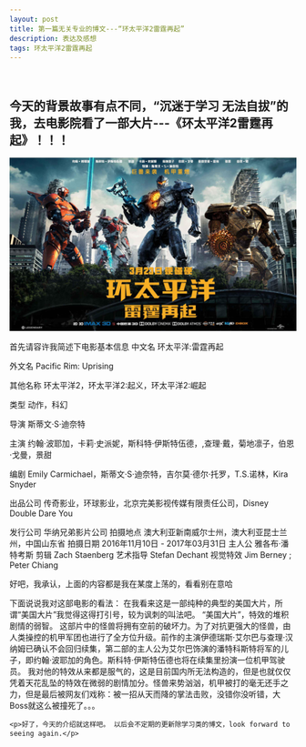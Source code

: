 ```yaml
---
layout: post
title: 第一篇无关专业的博文---“环太平洋2雷霆再起”
description: 表达及感想
tags: 环太平洋2雷霆再起
---
```



﻿<h2>今天的背景故事有点不同，“沉迷于学习 无法自拔”的我，去电影院看了一部大片---《环太平洋2雷霆再起》！！！</h2>


![alt text](/pic/huan3.jpg)


首先请容许我简述下电影基本信息
中文名
环太平洋:雷霆再起

外文名
Pacific Rim: Uprising

其他名称
环太平洋2，环太平洋2:起义，环太平洋2:崛起

类型
动作，科幻

导演
斯蒂文·S·迪奈特

主演
约翰·波耶加，卡莉·史派妮，斯科特·伊斯特伍德，,查理·戴，菊地凛子，伯恩·戈曼，景甜

编剧
Emily Carmichael，斯蒂文·S·迪奈特，吉尔莫·德尔·托罗，T.S.诺林，Kira Snyder

出品公司
传奇影业，环球影业，北京完美影视传媒有限责任公司，Disney Double Dare You

发行公司
华纳兄弟影片公司
拍摄地点
澳大利亚新南威尔士州，澳大利亚昆士兰州，中国山东省
拍摄日期
2016年11月10日 - 2017年03月31日
主人公
雅各布·潘特考斯
剪辑
Zach Staenberg
艺术指导
Stefan Dechant
视觉特效
Jim Berney ; Peter Chiang

好吧，我承认，上面的内容都是我在某度上荡的，看看别在意哈


下面说说我对这部电影的看法：
    在我看来这是一部纯种的典型的美国大片，所谓“美国大片”我觉得这得打引号，较为讽刺的叫法吧。
    “美国大片”，特效的堆积 剧情的弱智。
    这部片中的怪兽将拥有空前的破坏力。为了对抗更强大的怪兽，由人类操控的机甲军团也进行了全方位升级。前作的主演伊德瑞斯·艾尔巴与查理·汉纳姆已确认不会回归续集，第二部的主人公为艾尔巴饰演的潘特科斯特将军的儿子，即约翰·波耶加的角色。斯科特·伊斯特伍德也将在续集里扮演一位机甲驾驶员。
    我对他的特效从来都是服气的，这是目前国内所无法构造的，但是也就仅仅凭着天花乱坠的特效在微弱的剧情加分。怪兽来势汹汹，机甲被打的毫无还手之力，但是最后被网友们戏称：被一招从天而降的掌法击败，没错你没听错，大Boss就这么被撞死了。。。

    <p>好了，今天的介绍就这样吧。 以后会不定期的更新除学习类的博文，look forward to seeing again.</p>
